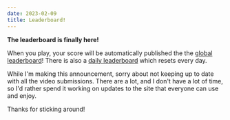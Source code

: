 ```yaml
---
date: 2023-02-09
title: Leaderboard!
---
```


**The leaderboard is finally here!**

When you play, your score will be automatically published the the [global leaderboard](/leaderboard)!
There is also a [daily leaderboard](/leaderboard/daily) which resets every day.

While I'm making this announcement, sorry about not keeping up to date with all the video submissions. There are a lot, and I don't have a lot of time, so I'd rather spend it working on updates to the site that everyone can use and enjoy.

Thanks for sticking around!
